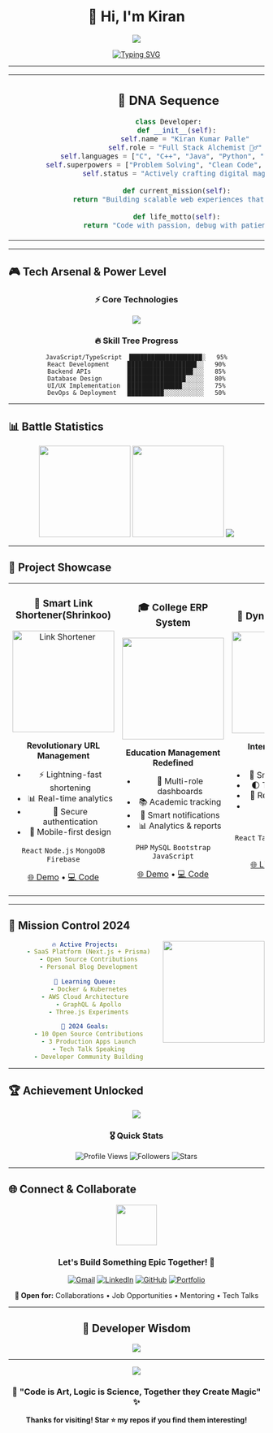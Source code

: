 <div align="center">

# 🌌 Hi, I'm Kiran

<img src="https://capsule-render.vercel.app/api?type=waving&color=gradient&customColorList=6,11,20&height=120&section=header&text=Full%20Stack%20Developer&fontSize=30&fontColor=fff&animation=twinkling"/>

[![Typing SVG](https://readme-typing-svg.demolab.com?font=JetBrains+Mono&weight=600&size=24&duration=2500&pause=800&color=00F5FF&center=true&vCenter=true&width=700&lines=const+developer+%3D+%22Kiran+Kumar+Palle%22%3B;console.log(%22Building+Digital+Dreams%22)%3B;while(coding)+%7B+create()%3B+%7D)](https://git.io/typing-svg)

</div>

---

<table align="center">
<tr>
<td align="center" width="50%">

## 🧬 DNA Sequence

```python
class Developer:
    def __init__(self):
        self.name = "Kiran Kumar Palle"
        self.role = "Full Stack Alchemist 🧙‍♂️"
        self.languages = ["C", "C++", "Java", "Python", "PHP", "JS"]
        self.superpowers = ["Problem Solving", "Clean Code", "Coffee2Code"]
        self.status = "Actively crafting digital magic ✨"
    
    def current_mission(self):
        return "Building scalable web experiences that matter"
    
    def life_motto(self):
        return "Code with passion, debug with patience 🐛"
```

</td>
<td align="center" width="50%">

<img src="https://user-images.githubusercontent.com/74038190/219923809-b86dc415-a0c2-4a38-bc88-ad6cf06395a8.gif" width="300"/>

</td>
</tr>
</table>

---

## 🎮 Tech Arsenal & Power Level

<div align="center">

### ⚡ Core Technologies
<img src="https://skillicons.dev/icons?i=js,python,java,cpp,php,react,nodejs,mongodb,firebase,html,css,tailwind,git,vscode&theme=dark" />

### 🔥 Skill Tree Progress
```
JavaScript/TypeScript  ████████████████████░   95%
React Development     ███████████████████░░   90%
Backend APIs          ██████████████████░░░   85%
Database Design       ████████████████░░░░░   80%
UI/UX Implementation  ███████████████░░░░░░   75%
DevOps & Deployment   ██████████░░░░░░░░░░░   50%
```

</div>

---

## 📊 Battle Statistics

<div align="center">

<img src="https://github-readme-stats.vercel.app/api?username=SkorpionOP&show_icons=true&theme=radical&hide_border=true&bg_color=0d1117&title_color=ff6b6b&icon_color=00d9ff&text_color=ffffff" height="180"/>
<img src="https://github-readme-streak-stats.herokuapp.com/?user=SkorpionOP&theme=radical&hide_border=true&background=0d1117&stroke=ff6b6b&ring=00d9ff&fire=ffdd44&currStreakLabel=ffffff" height="180"/>

<img src="https://github-readme-activity-graph.vercel.app/graph?username=SkorpionOP&bg_color=0d1117&color=00d9ff&line=ff6b6b&point=ffffff&area=true&hide_border=true"/>

</div>

---

## 🚀 Project Showcase

<div align="center">

<table>
<tr>
<td width="33%" align="center">

### 🔗 Smart Link Shortener(Shrinkoo)
<img src="https://github.com/SkorpionOP/link-shortener/raw/main/preview.png" width="200" alt="Link Shortener" onerror="this.src='https://via.placeholder.com/200x120/00d9ff/ffffff?text=Link+Shortener'"/>

**Revolutionary URL Management**
- ⚡ Lightning-fast shortening
- 📊 Real-time analytics
- 🔐 Secure authentication
- 📱 Mobile-first design

`React` `Node.js` `MongoDB` `Firebase`

[🌐 Demo](https://link-shrinker-frontend.vercel.app/) • [💻 Code](https://github.com/SkorpionOP/link-shrinker-frontend)

</td>
<td width="33%" align="center">

### 🎓 College ERP System
<img src="https://via.placeholder.com/200x120/ff6b6b/ffffff?text=ERP+System" width="200"/>

**Education Management Redefined**
- 👥 Multi-role dashboards
- 📚 Academic tracking
- 📧 Smart notifications
- 📊 Analytics & reports

`PHP` `MySQL` `Bootstrap` `JavaScript`

[🌐 Demo](#) • [💻 Code](https://github.com/SkorpionOP/college-erp)

</td>
<td width="33%" align="center">

### 💼 Dynamic Portfolio
<img src="https://via.placeholder.com/200x120/00ff88/ffffff?text=Portfolio" width="200"/>

**Interactive Digital Identity**
- 🎨 Smooth animations
- 🌓 Theme switching
- 📱 Responsive design
- ⚡ Optimized performance

`React` `TailwindCSS` `Framer Motion`

[🌐 Live](#) • [💻 Code](#)

</td>
</tr>
</table>

</div>

---

## 🎯 Mission Control 2024

<div align="center">

<img align="right" src="https://github.com/SkorpionOP/SkorpionOP/raw/main/assets/coding.gif" width="200" onerror="this.src='https://user-images.githubusercontent.com/74038190/212284087-bbe7e430-757e-4901-90bf-4cd2ce3e1852.gif'"/>

```yaml
🔥 Active Projects:
  - SaaS Platform (Next.js + Prisma)
  - Open Source Contributions
  - Personal Blog Development

🚀 Learning Queue:
  - Docker & Kubernetes
  - AWS Cloud Architecture  
  - GraphQL & Apollo
  - Three.js Experiments

🎯 2024 Goals:
  - 10 Open Source Contributions
  - 3 Production Apps Launch
  - Tech Talk Speaking
  - Developer Community Building
```

</div>

---

## 🏆 Achievement Unlocked

<div align="center">

<img src="https://github-profile-trophy.vercel.app/?username=SkorpionOP&theme=radical&no-frame=true&no-bg=false&margin-w=4&row=1&column=6"/>

### 🎖️ Quick Stats
![Profile Views](https://komarev.com/ghpvc/?username=SkorpionOP&style=for-the-badge&color=ff6b6b)
![Followers](https://img.shields.io/github/followers/SkorpionOP?style=for-the-badge&color=00d9ff)
![Stars](https://img.shields.io/github/stars/SkorpionOP?style=for-the-badge&color=ffdd44)

</div>

---

## 🌐 Connect & Collaborate

<div align="center">

<img src="https://user-images.githubusercontent.com/74038190/216644497-1951db19-8f3d-4e58-be08-c9edfa9b7a18.gif" width="80"/>

### Let's Build Something Epic Together! 🚀

[![Gmail](https://img.shields.io/badge/Gmail-EA4335?style=for-the-badge&logo=gmail&logoColor=white)](mailto:kirankumar82054@gmail.com)
[![LinkedIn](https://img.shields.io/badge/LinkedIn-0A66C2?style=for-the-badge&logo=linkedin&logoColor=white)](https://www.linkedin.com/in/kiran-kumar-palle-b90836360/)
[![GitHub](https://img.shields.io/badge/GitHub-181717?style=for-the-badge&logo=github&logoColor=white)](https://github.com/SkorpionOP)
[![Portfolio](https://img.shields.io/badge/Portfolio-FF7139?style=for-the-badge&logo=firefox&logoColor=white)](#)

**🤝 Open for:** Collaborations • Job Opportunities • Mentoring • Tech Talks

</div>

---

<div align="center">

## 🎲 Developer Wisdom

<img src="https://quotes-github-readme.vercel.app/api?type=horizontal&theme=radical"/>

---

<img src="https://capsule-render.vercel.app/api?type=waving&color=gradient&customColorList=6,11,20&height=80&section=footer&animation=twinkling"/>

### 💫 "Code is Art, Logic is Science, Together they Create Magic" ✨

**Thanks for visiting! Star ⭐ my repos if you find them interesting!**

</div>
